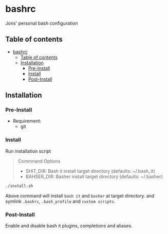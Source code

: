 # bashrc

Jons' personal bash configuration

## Table of contents

- [bashrc](#bashrc)
  - [Table of contents](#table-of-contents)
  - [Installation](#installation)
    - [Pre-Install](#pre-install)
    - [Install](#install)
    - [Post-Install](#post-install)

## Installation

### Pre-Install

- Requirement:
  - git

### Install

Run installation script

> Commnand Options
>
> - SHIT_DIR: Bash it install target directory (defaults: ~/.bash_it)
> - BAHSER_DIR: Basher install target directory (defaults: ~/.basher)

```bash
./install.sh
```

Above command will install `bash it` and `basher` at target directory. and symlink `.bashrc`, `.bash_profile` and `custom scripts`.

### Post-Install

Enable and disable bash it plugins, completions and aliases.
